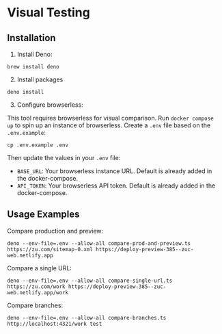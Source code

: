 # Visual Testing

## Installation

1. Install Deno:

```shell
brew install deno
```

2. Install packages

```shell
deno install
```

3. Configure browserless:

This tool requires browserless for visual comparison. Run `docker compose up` to
spin up an instance of browserless. Create a `.env` file based on the
`.env.example`:

```shell
cp .env.example .env
```

Then update the values in your `.env` file:

- `BASE_URL`: Your browserless instance URL. Default is already added in the
  docker-compose.
- `API_TOKEN`: Your browserless API token. Default is already added in the
  docker-compose.

## Usage Examples

Compare production and preview:

```shell
deno --env-file=.env --allow-all compare-prod-and-preview.ts https://zu.com/sitemap-0.xml https://deploy-preview-385--zuc-web.netlify.app
```

Compare a single URL:

```shell
deno --env-file=.env --allow-all compare-single-url.ts https://zu.com/work https://deploy-preview-385--zuc-web.netlify.app/work
```

Compare branches:

```shell
deno --env-file=.env --allow-all compare-branches.ts http://localhost:4321/work test
```
